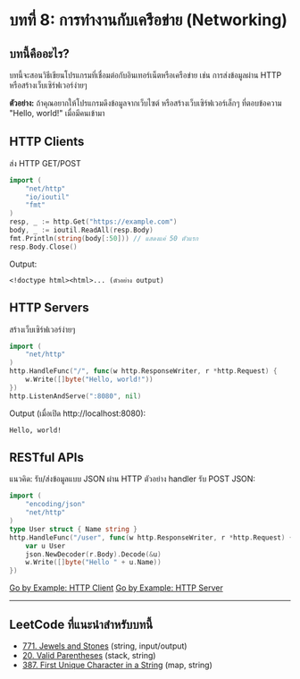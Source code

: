 # บทที่ 8: การทำงานกับเครือข่าย (Networking)

## บทนี้คืออะไร?
บทนี้จะสอนวิธีเขียนโปรแกรมที่เชื่อมต่อกับอินเทอร์เน็ตหรือเครือข่าย เช่น การส่งข้อมูลผ่าน HTTP หรือสร้างเว็บเซิร์ฟเวอร์ง่ายๆ

**ตัวอย่าง:**
ถ้าคุณอยากให้โปรแกรมดึงข้อมูลจากเว็บไซต์ หรือสร้างเว็บเซิร์ฟเวอร์เล็กๆ ที่ตอบข้อความ "Hello, world!" เมื่อมีคนเข้ามา


## HTTP Clients
ส่ง HTTP GET/POST
```go
import (
    "net/http"
    "io/ioutil"
    "fmt"
)
resp, _ := http.Get("https://example.com")
body, _ := ioutil.ReadAll(resp.Body)
fmt.Println(string(body[:50])) // แสดงแค่ 50 ตัวแรก
resp.Body.Close()
```
Output:
```
<!doctype html><html>... (ตัวอย่าง output)
```


## HTTP Servers
สร้างเว็บเซิร์ฟเวอร์ง่ายๆ
```go
import (
    "net/http"
)
http.HandleFunc("/", func(w http.ResponseWriter, r *http.Request) {
    w.Write([]byte("Hello, world!"))
})
http.ListenAndServe(":8080", nil)
```
Output (เมื่อเปิด http://localhost:8080):
```
Hello, world!
```


## RESTful APIs
แนวคิด: รับ/ส่งข้อมูลแบบ JSON ผ่าน HTTP
ตัวอย่าง handler รับ POST JSON:
```go
import (
    "encoding/json"
    "net/http"
)
type User struct { Name string }
http.HandleFunc("/user", func(w http.ResponseWriter, r *http.Request) {
    var u User
    json.NewDecoder(r.Body).Decode(&u)
    w.Write([]byte("Hello " + u.Name))
})
```


[Go by Example: HTTP Client](https://gobyexample.com/http-client)
[Go by Example: HTTP Server](https://gobyexample.com/http-server)

---

## LeetCode ที่แนะนำสำหรับบทนี้
- [771. Jewels and Stones](https://leetcode.com/problems/jewels-and-stones/) (string, input/output)
- [20. Valid Parentheses](https://leetcode.com/problems/valid-parentheses/) (stack, string)
- [387. First Unique Character in a String](https://leetcode.com/problems/first-unique-character-in-a-string/) (map, string)
